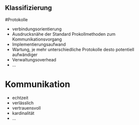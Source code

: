 
## Klassifizierung

#Protokolle

* verbindungsorientierung
* Ausdrucksnähe der Standard Prokollmethoden zum Kommunikationsvorgang
* Implementierungsaufwand 
* Wartung, je mehr unterschiedliche Protokolle desto potentiell aufwändiger
* Verwaltungsoverhead
* ...


# Kommunikation

* echtzeit
* verlässlich
* vertrauensvoll
* kardinalität
* ...

